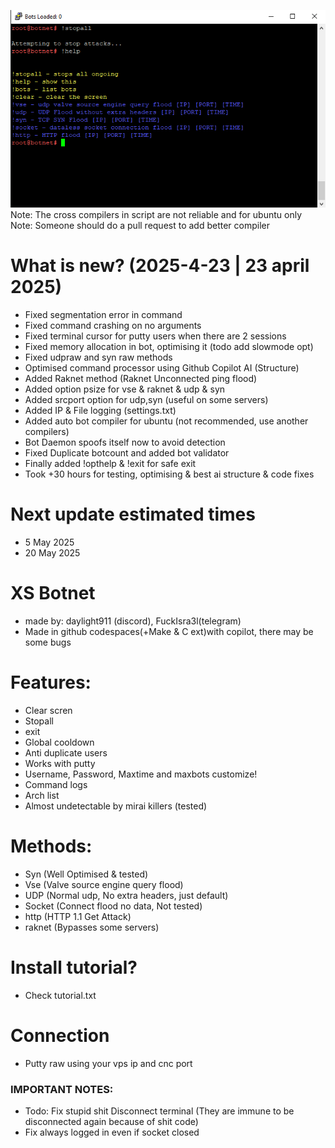 ![Img](image.webp?raw=true "Screenshot")
Note: The cross compilers in script are not reliable and for ubuntu only
Note: Someone should do a pull request to add better compiler
# What is new? (2025-4-23 | 23 april 2025)
- Fixed segmentation error in command
- Fixed command crashing on no arguments
- Fixed terminal cursor for putty users when there are 2 sessions
- Fixed memory allocation in bot, optimising it (todo add slowmode opt)
- Fixed udpraw and syn raw methods
- Optimised command processor using Github Copilot AI (Structure)
- Added Raknet method (Raknet Unconnected ping flood)
- Added option psize for vse & raknet & udp & syn
- Added srcport option for udp,syn (useful on some servers)
- Added IP & File logging (settings.txt)
- Added auto bot compiler for ubuntu (not recommended, use another compilers)
- Bot Daemon spoofs itself now to avoid detection
- Fixed Duplicate botcount and added bot validator
- Finally added !opthelp & !exit for safe exit
- Took +30 hours for testing, optimising & best ai structure & code fixes
# Next update estimated times
- 5 May 2025
- 20 May 2025

# XS Botnet
- made by: daylight911 (discord), FuckIsra3l(telegram)
- Made in github codespaces(+Make & C ext)with copilot, there may be some bugs
# Features:
- Clear scren
- Stopall
- exit
- Global cooldown
- Anti duplicate users
- Works with putty
- Username, Password, Maxtime and maxbots customize!
- Command logs
- Arch list
- Almost undetectable by mirai killers (tested)
# Methods:
- Syn (Well Optimised & tested)
- Vse (Valve source engine query flood)
- UDP (Normal udp, No extra headers, just default)
- Socket (Connect flood no data, Not tested)
- http (HTTP 1.1 Get Attack)
- raknet (Bypasses some servers)
# Install tutorial?
- Check tutorial.txt

# Connection
- Putty raw using your vps ip and cnc port

### IMPORTANT NOTES:
- Todo: Fix stupid shit Disconnect terminal (They are immune to be disconnected again because of shit code)
- Fix always logged in even if socket closed
